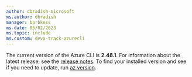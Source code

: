 ```yaml
---
author: dbradish-microsoft
ms.author: dbradish
manager: barbkess
ms.date: 05/02/2023
ms.topic: include
ms.custom: devx-track-azurecli
---
```


The current version of the Azure CLI is __2.48.1__. For information about the latest release, see the [release notes](../release-notes-azure-cli.md). To find your installed version and see if you need to update, run [az version](/cli/azure/reference-index#az_version).
